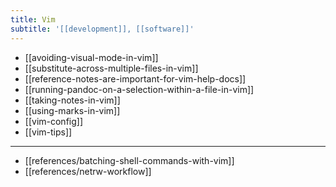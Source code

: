 ```yaml
---
title: Vim
subtitle: '[[development]], [[software]]'
---
```


- [[avoiding-visual-mode-in-vim]]
- [[substitute-across-multiple-files-in-vim]]
- [[reference-notes-are-important-for-vim-help-docs]]
- [[running-pandoc-on-a-selection-within-a-file-in-vim]]
- [[taking-notes-in-vim]]
- [[using-marks-in-vim]]
- [[vim-config]]
- [[vim-tips]]

---

- [[references/batching-shell-commands-with-vim]]
- [[references/netrw-workflow]]
